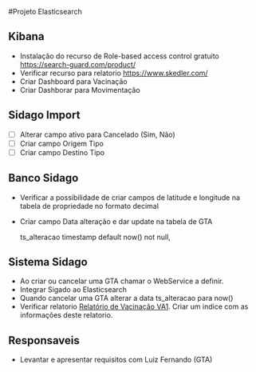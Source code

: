 #Projeto Elasticsearch

## Kibana

- Instalação do recurso de Role-based access control gratuito https://search-guard.com/product/
- Verificar recurso para relatorio https://www.skedler.com/
- Criar Dashboard para Vacinação
- Criar Dashborar para Movimentação

## Sidago Import

- [ ] Alterar campo ativo para Cancelado (Sim, Não)
- [ ] Criar campo Origem Tipo
- [ ] Criar campo Destino Tipo

## Banco Sidago

- Verificar a possibilidade de criar campos de latitude e longitude na tabela de propriedade no formato decimal
- Criar campo Data alteração e dar update na tabela de GTA


    ts_alteracao timestamp default now() not null,

## Sistema Sidago

- Ao criar ou cancelar uma GTA chamar o WebService a definir.
- Integrar Sigado ao Elasticsearch
- Quando cancelar uma GTA alterar a data ts_alteracao para now()
- Verificar relatorio [Relatório de Vacinação VA1](http://sidago.agrodefesa.go.gov.br/defesa-sanitaria-animal/relatorio-vacinacao-va1/relatorio?parametros=true&modelo_relatorio=DT&id_campanha_vacina_tipo=1&id_campanha_vacina=46&bo_travamento=&tp_relatorio=GO&id_lotacao=&id_municipio=&bo_area_risco=&&erl=0664ec93c1f5251d536aa51bb993819f&nam=9568690). 
Criar um indice com as informações deste relatorio.
  
## Responsaveis

- Levantar e apresentar requisitos com Luiz Fernando (GTA)

